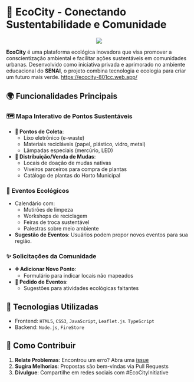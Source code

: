# 🌱 EcoCity - Conectando Sustentabilidade e Comunidade

<div align="center">
      <img src="https://github.com/user-attachments/assets/ed5edc8d-ff21-4824-b7e6-da35ee5251a0" />
</div>

**EcoCity** é uma plataforma ecológica inovadora que visa promover a conscientização ambiental e facilitar ações sustentáveis em comunidades urbanas. Desenvolvido como iniciativa privada e aprimorado no ambiente educacional do **SENAI**, o projeto combina tecnologia e ecologia para criar um futuro mais verde.
https://ecocity-801cc.web.app/

## 🌍 Funcionalidades Principais

### 🗺️ Mapa Interativo de Pontos Sustentáveis
- **📍 Pontos de Coleta**:
  - Lixo eletrônico (e-waste)
  - Materiais recicláveis (papel, plástico, vidro, metal)
  - Lâmpadas especiais (mercúrio, LED)
- **🌿 Distribuição/Venda de Mudas**:
  - Locais de doação de mudas nativas
  - Viveiros parceiros para compra de plantas
  - Catálogo de plantas do Horto Municipal

### 📅 Eventos Ecológicos
- Calendário com:
  - Mutirões de limpeza
  - Workshops de reciclagem
  - Feiras de troca sustentável
  - Palestras sobre meio ambiente
- **Sugestão de Eventos**: Usuários podem propor novos eventos para sua região.

### ✨ Solicitações da Comunidade
- **➕ Adicionar Novo Ponto**: 
  - Formulário para indicar locais não mapeados
- **📢 Pedido de Eventos**:
  - Sugestões para atividades ecológicas faltantes

## 🚀 Tecnologias Utilizadas
- Frontend: `HTML5`, `CSS3`, `JavaScript`, `Leaflet.js`. `TypeScript`
- Backend: `Node.js`, `FireStore`

## 🌟 Como Contribuir
1. **Relate Problemas**: Encontrou um erro? Abra uma [issue](https://github.com/EcoCity-GG/ecocity/issues)
2. **Sugira Melhorias**: Propostas são bem-vindas via Pull Requests
3. **Divulgue**: Compartilhe em redes sociais com #EcoCityInitiative
